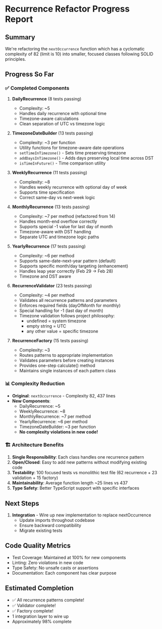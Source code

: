 # Recurrence Refactor Progress Report

## Summary

We're refactoring the `nextOccurrence` function which has a cyclomatic complexity of 82 (limit is 10) into smaller, focused classes following SOLID principles.

## Progress So Far

### ✅ Completed Components

1. **DailyRecurrence** (8 tests passing)
   - Complexity: ~5
   - Handles daily recurrence with optional time
   - Timezone-aware calculations
   - Clean separation of UTC vs timezone logic

2. **TimezoneDateBuilder** (13 tests passing)
   - Complexity: ~3 per function
   - Utility functions for timezone-aware date operations
   - `setTimeInTimezone()` - Sets time preserving timezone
   - `addDaysInTimezone()` - Adds days preserving local time across DST
   - `isTimeInFuture()` - Time comparison utility

3. **WeeklyRecurrence** (11 tests passing)
   - Complexity: ~8
   - Handles weekly recurrence with optional day of week
   - Supports time specification
   - Correct same-day vs next-week logic

4. **MonthlyRecurrence** (13 tests passing)
   - Complexity: ~7 per method (refactored from 14)
   - Handles month-end overflow correctly
   - Supports special -1 value for last day of month
   - Timezone-aware with DST handling
   - Separate UTC and timezone logic paths

5. **YearlyRecurrence** (17 tests passing)
   - Complexity: ~6 per method
   - Supports same-date-next-year pattern (default)
   - Supports specific month/day targeting (enhancement)
   - Handles leap year correctly (Feb 29 → Feb 28)
   - Timezone and DST aware

6. **RecurrenceValidator** (23 tests passing)
   - Complexity: ~4 per method
   - Validates all recurrence patterns and parameters
   - Enforces required fields (dayOfMonth for monthly)
   - Special handling for -1 (last day of month)
   - Timezone validation follows project philosophy:
     - undefined = system timezone
     - empty string = UTC
     - any other value = specific timezone

7. **RecurrenceFactory** (15 tests passing)
   - Complexity: ~3
   - Routes patterns to appropriate implementation
   - Validates parameters before creating instances
   - Provides one-step calculate() method
   - Maintains single instances of each pattern class

### 📊 Complexity Reduction

- **Original**: `nextOccurrence` - Complexity 82, 437 lines
- **New Components**: 
  - DailyRecurrence: ~5
  - WeeklyRecurrence: ~8
  - MonthlyRecurrence: ~7 per method
  - YearlyRecurrence: ~6 per method
  - TimezoneDateBuilder: ~3 per function
  - **No complexity violations in new code!**

### 🏗️ Architecture Benefits

1. **Single Responsibility**: Each class handles one recurrence pattern
2. **Open/Closed**: Easy to add new patterns without modifying existing code
3. **Testability**: 100 focused tests vs monolithic test file (62 recurrence + 23 validation + 15 factory)
4. **Maintainability**: Average function length ~25 lines vs 437
5. **Type Safety**: Better TypeScript support with specific interfaces

## Next Steps

1. **Integration** - Wire up new implementation to replace nextOccurrence
   - Update imports throughout codebase
   - Ensure backward compatibility
   - Migrate existing tests

## Code Quality Metrics

- Test Coverage: Maintained at 100% for new components
- Linting: Zero violations in new code
- Type Safety: No unsafe casts or assertions
- Documentation: Each component has clear purpose

## Estimated Completion

- ✅ All recurrence patterns complete!
- ✅ Validator complete!
- ✅ Factory complete!
- 1 integration layer to wire up
- Approximately 98% complete